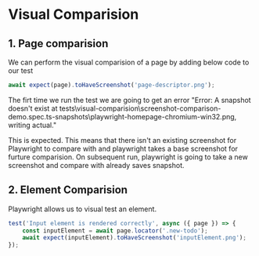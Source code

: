 # Visual Comparision

## 1. Page comparision
We can perform the visual comparision of a page by adding below code to our test
```ts
await expect(page).toHaveScreenshot('page-descriptor.png');
```
The firt time we run the test we are going to get an error 
"Error: A snapshot doesn't exist at tests\visual-comparision\screenshot-comparison-demo.spec.ts-snapshots\playwright-homepage-chromium-win32.png, writing actual."

This is expected. This means that there isn't an existing screenshot for Playwright to compare with and playwright takes a base screenshot for furture comparision. On subsequent run, playwright is going to take a new screenshot and compare with already saves snapshot.

## 2. Element Comparision
Playwright allows us to visual test an element.

```ts
test('Input element is rendered correctly', async ({ page }) => {
    const inputElement = await page.locator('.new-todo');
    await expect(inputElement).toHaveScreenshot('inputElement.png');
});
```
